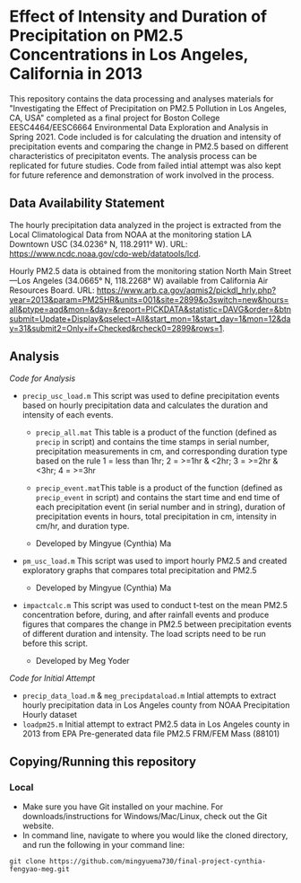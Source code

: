 # Effect of Intensity and Duration of Precipitation on PM2.5 Concentrations in Los Angeles, California in 2013
This repository contains the data processing and analyses materials for "Investigating the Effect of Precipitation on PM2.5 Pollution in Los Angeles, CA, USA" completed as a final project for Boston College EESC4464/EESC6664 Environmental Data Exploration and Analysis in Spring 2021. Code included is for calculating the druation and intensity of precipitation events and comparing the change in PM2.5 based on different characteristics of precipitaton events. The analysis process can be replicated for future studies. Code from failed intial attempt was also kept for future reference and demonstration of work involved in the process. 

## Data Availability Statement
The hourly precipitation data analyzed in the project is extracted from the Local Climatological Data from NOAA at the monitoring station LA Downtown USC (34.0236° N, 118.2911° W). URL: https://www.ncdc.noaa.gov/cdo-web/datatools/lcd.

Hourly PM2.5 data is obtained from the monitoring station North Main Street—Los Angeles (34.0665° N, 118.2268° W) available from California Air Resources Board. URL: https://www.arb.ca.gov/aqmis2/pickdl_hrly.php?year=2013&param=PM25HR&units=001&site=2899&o3switch=new&hours=all&ptype=aqd&mon=&day=&report=PICKDATA&statistic=DAVG&order=&btnsubmit=Update+Display&qselect=All&start_mon=1&start_day=1&mon=12&day=31&submit2=Only+if+Checked&rcheck0=2899&rows=1.

## Analysis
_Code for Analysis_
* `precip_usc_load.m` This script was used to define precipitation events based on hourly precipitation data and calculates the duration and intensity of each events.
  * `precip_all.mat` This table is a product of the function (defined as `precip` in script) and contains the time stamps in serial number, precipitation measurements in cm, and corresponding duration type based on the rule 1 = less than 1hr; 2 =  >=1hr & <2hr; 3 = >=2hr & <3hr; 4 = >=3hr
  * `precip_event.mat`This table is a product of the function (defined as `precip_event` in script) and contains the start time and end time of each precipitation event (in serial number and in string), duration of precipitation events in hours, total precipitation in cm, intensity in cm/hr, and duration type.
  
  * Developed by Mingyue (Cynthia) Ma

* `pm_usc_load.m` This script was used to import hourly PM2.5 and created exploratory graphs that compares total precipitation and PM2.5
  * Developed by Mingyue (Cynthia) Ma
  
* `impactcalc.m` This script was used to conduct t-test on the mean PM2.5 concentration before, during, and after rainfall events and produce figures that compares the change in PM2.5 between precipitation events of different duration and intensity.
The load scripts need to be run before this script. 
  * Developed by Meg Yoder
  
_Code for Initial Attempt_
* `precip_data_load.m` & `meg_precipdataload.m` Intial attempts to extract hourly precipitation data in Los Angeles county from NOAA Precipitation Hourly dataset
* `loadpm25.m` Initial attempt to extract PM2.5 data in Los Angeles county in 2013 from EPA Pre-generated data file PM2.5 FRM/FEM Mass (88101)

## Copying/Running this repository
### Local
* Make sure you have Git installed on your machine. For downloads/instructions for Windows/Mac/Linux, check out the Git website.
* In command line, navigate to where you would like the cloned directory, and run the following in your command line:

`git clone https://github.com/mingyuema730/final-project-cynthia-fengyao-meg.git`
